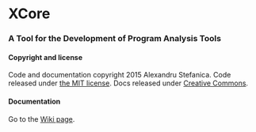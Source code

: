 # XCore
### A Tool for the Development of Program Analysis Tools




#### Copyright and license

Code and documentation copyright 2015 Alexandru Stefanica. Code released under [the MIT license](https://github.com/SourceCodeCodex/Corex/blob/master/Licence). Docs released under [Creative Commons](https://github.com/SourceCodeCodex/Corex/blob/master/Licence).

#### Documentation

Go to the [Wiki page](https://github.com/SourceCodeCodex/XCore/wiki).
